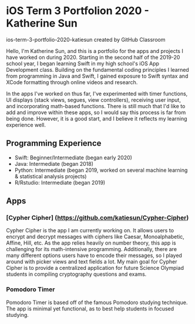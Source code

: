 # iOS Term 3 Portfolion 2020 - Katherine Sun
ios-term-3-portfolio-2020-katiesun created by GitHub Classroom

Hello, I'm Katherine Sun, and this is a portfolio for the apps and projects I have worked on during 2020. Starting in the second half of the 2019-20 school year, I began learning Swift in my high school's iOS App Development class. Building on the fundamental coding principles I learned from programming in Java and Swift, I gained exposure to Swift syntax and XCode formatting through online videos and research.

In the apps I've worked on thus far, I've experimented with timer functions, UI displays (stack views, segues, view controllers), receiving user input, and incorporating math-based functions. There is still much that I'd like to add and improve within these apps, so I would say this process is far from being done. However, it is a good start, and I believe it reflects my learning experience well. 

## Programming Experience
* Swift: Beginner/Intermediate (began early 2020)
* Java: Intermediate (began 2018)
* Python: Intermediate (began 2019, worked on several machine learning & statistical analysis projects)
* R/Rstudio: Intermediate (began 2019)

## Apps
### [Cypher Cipher] (https://github.com/katiesun/Cypher-Cipher)
Cypher Cipher is the app I am currently working on. It allows users to encrypt and decrypt messages with ciphers like Caesar, Monoalphabetic, Affine, Hill, etc. As the app relies heavily on number theory, this app is challenging for its math-intensive programming. Additionally, there are many different options users have to encode their messages, so I played around with picker views and text fields a lot. My main goal for Cypher Cipher is to provide a centralized application for future Science Olympiad students in compiling cryptography questions and exams. 

### Pomodoro Timer 
Pomodoro Timer is based off of the famous Pomodoro studying technique. The app is minimal yet functional, as to best help students in focused studying. 
